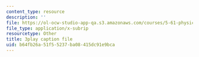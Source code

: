 ```yaml
---
content_type: resource
description: ''
file: https://ol-ocw-studio-app-qa.s3.amazonaws.com/courses/5-61-physical-chemistry-fall-2017/b64fb26a51f55237ba08415dc91e9bca_MAbnZhFX3nk.vtt
file_type: application/x-subrip
resourcetype: Other
title: 3play caption file
uid: b64fb26a-51f5-5237-ba08-415dc91e9bca
---
```

